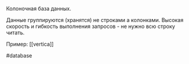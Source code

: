 Колоночная база данных.

Данные группируются (хранятся) не строками а колонками. Высокая скорость и гибкость выполнения запросов - не нужно всю строку читать.

Пример: [[vertica]]

#database